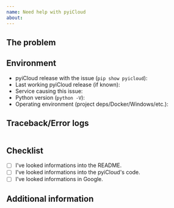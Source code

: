 ```yaml
---
name: Need help with pyiCloud
about:
---
```

<!-- READ THIS FIRST:
  - Make sure you are running the latest version of pyiCloud before requesting a support: https://github.com/picklepete/pyicloud/releases
  - Provide as many details as possible. Paste logs, configuration samples and code into the backticks.
  DO NOT DELETE ANY TEXT from this template! Otherwise, your request may be closed without comment.
-->
## The problem
<!-- 
  Describe the issue you are experiencing here to communicate to the maintainers.
  Tell us what you were trying to do and what happened instead.
-->


## Environment
<!--
  Provide details about the versions you are using, which helps us to reproduce
  and find the issue quickly.
-->

- pyiCloud release with the issue (`pip show pyicloud`): 
- Last working pyiCloud release (if known): 
- Service causing this issue: 
- Python version (`python -V`): 
- Operating environment (project deps/Docker/Windows/etc.): 


## Traceback/Error logs
<!--
  If you come across any trace or error logs, please provide them.
-->

```shell

```

## Checklist
<!--
  Put an `x` in the boxes that apply.
  You can also fill these out after creating the support request via the UI.
-->

- [ ] I've looked informations into the README.
- [ ] I've looked informations into the pyiCloud's code.
- [ ] I've looked informations in Google.

## Additional information

